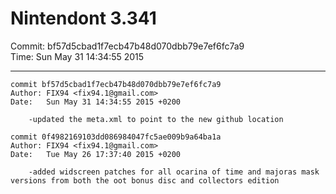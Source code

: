 # Nintendont 3.341
Commit: bf57d5cbad1f7ecb47b48d070dbb79e7ef6fc7a9  
Time: Sun May 31 14:34:55 2015   

-----

```
commit bf57d5cbad1f7ecb47b48d070dbb79e7ef6fc7a9
Author: FIX94 <fix94.1@gmail.com>
Date:   Sun May 31 14:34:55 2015 +0200

    -updated the meta.xml to point to the new github location
```

```
commit 0f4982169103dd086984047fc5ae009b9a64ba1a
Author: FIX94 <fix94.1@gmail.com>
Date:   Tue May 26 17:37:40 2015 +0200

    -added widscreen patches for all ocarina of time and majoras mask versions from both the oot bonus disc and collectors edition
```
